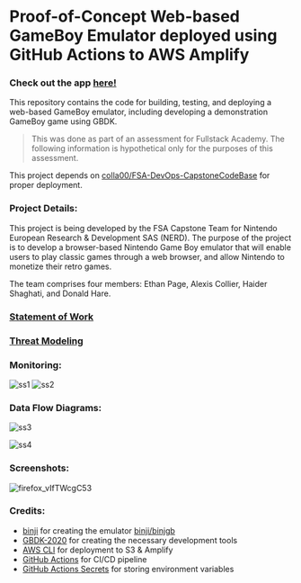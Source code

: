 # Proof-of-Concept Web-based GameBoy Emulator deployed using GitHub Actions to AWS Amplify

### Check out the app [here!](https://dev1880.dycxslhhfqvr7.amplifyapp.com/)

This repository contains the code for building, testing, and deploying a web-based GameBoy emulator, including developing a demonstration GameBoy game using GBDK.
> This was done as part of an assessment for Fullstack Academy. The following information is hypothetical only for the purposes of this assessment.

This project depends on [colla00/FSA-DevOps-CapstoneCodeBase](https://github.com/colla00/FSA-DevOps-CapstoneCodeBase) for proper deployment.

### Project Details:
This project is being developed by the FSA Capstone Team for Nintendo European Research & Development SAS (NERD). The purpose of the project is to develop a browser-based Nintendo Game Boy emulator that will enable users to play classic games through a web browser, and allow Nintendo to monetize their retro games.

The team comprises four members: Ethan Page, Alexis Collier, Haider Shaghati, and Donald Hare.

### [Statement of Work](https://github.com/ethanriverpage/FSA-DevOps-CapstoneProject/blob/development/SOW.md)

### [Threat Modeling](https://github.com/ethanriverpage/FSA-DevOps-CapstoneProject/blob/development/THREAT.md)

### Monitoring:
![ss1](https://user-images.githubusercontent.com/88117372/219718889-40948fe3-768b-449b-af5e-2f5fd44e8982.png)
![ss2](https://user-images.githubusercontent.com/88117372/219718920-86fddc57-8471-4684-b4df-613b5fb4addc.png)

### Data Flow Diagrams:
![ss3](https://user-images.githubusercontent.com/88117372/219800385-6cb04d55-4990-4a6a-bac9-a577d2e05ad9.png)

![ss4](https://user-images.githubusercontent.com/88117372/219800394-d4f4c9a3-0478-4700-98cd-768a6d0cbf81.png)


### Screenshots:
![firefox_vIfTWcgC53](https://user-images.githubusercontent.com/88117372/219719496-e429e5cb-2b90-4078-b0d6-3e6afe23e61f.png)

### Credits:

* [binji](https://github.com/binji) for creating the emulator [binji/binjgb](https://github.com/binji/binjgb)
* [GBDK-2020](https://github.com/gbdk-2020/gbdk-2020) for creating the necessary development tools
* [AWS CLI](https://aws.amazon.com/cli/) for deployment to S3 & Amplify
* [GitHub Actions](https://github.com/features/actions) for CI/CD pipeline
* [GitHub Actions Secrets](https://docs.github.com/en/rest/actions/secrets) for storing environment variables

